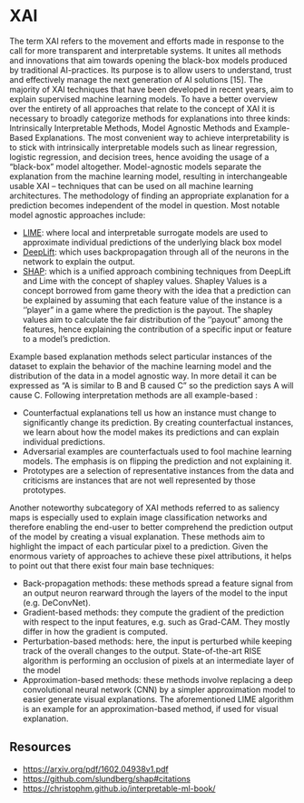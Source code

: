 # XAI

The term XAI refers to the movement and efforts made in response to the call for more transparent and interpretable systems. It unites all methods and innovations that aim towards opening the black-box models produced by traditional AI-practices. Its purpose is to allow users to understand, trust and effectively manage the next generation of AI solutions [15]. The majority of XAI techniques that have been developed in recent years, aim to explain supervised machine learning models. To have a better overview over the entirety of all approaches that relate to the concept of XAI it is necessary to broadly categorize methods for explanations into three kinds: Intrinsically Interpretable Methods, Model Agnostic Methods and Example-Based Explanations. The most convenient way to achieve interpretability is to stick with intrinsically interpretable models such as linear regression, logistic regression, and decision trees, hence avoiding the usage of a “black-box” model altogether. Model-agnostic models separate the explanation from the machine learning model, resulting in interchangeable usable XAI – techniques that can be used on all machine learning architectures. The methodology of finding an appropriate explanation for a prediction becomes independent of the model in question. Most notable model agnostic approaches include: 
- [LIME](https://arxiv.org/pdf/1602.04938v1.pdf): where local and interpretable surrogate models are used to approximate individual predictions of the underlying black box model 
- [DeepLift](https://arxiv.org/pdf/1704.02685.pdf): which uses backpropagation through all of the neurons in the network to explain the output. 
- [SHAP](https://github.com/slundberg/shap#citations): which is a unified approach combining techniques from DeepLift and Lime with the concept of shapley values. Shapley Values is a concept borrowed from game theory with the idea that a prediction can be explained by assuming that each feature value of the instance is a ‘’player” in a game where the prediction is the payout. The shapley values aim to calculate the fair distribution of the ‘’payout” among the features, hence explaining the contribution of a specific input or feature to a model’s prediction. 

Example based explanation methods select particular instances of the dataset to explain the behavior of the machine learning model and the distribution of the data in a model agnostic way. In more detail it can be expressed as “A is similar to B and B caused C” so the prediction says A will cause C. Following interpretation methods are all example-based : 
- Counterfactual explanations tell us how an instance must change to significantly change its prediction. By creating counterfactual instances, we learn about how the model makes its predictions and can explain individual predictions. 
- Adversarial examples are counterfactuals used to fool machine learning models. The emphasis is on flipping the prediction and not explaining it. 
- Prototypes are a selection of representative instances from the data and criticisms are instances that are not well represented by those prototypes. 

Another noteworthy subcategory of XAI methods referred to as saliency maps is especially used to explain image classification networks and therefore enabling the end-user to better comprehend the prediction output of the model by creating a visual explanation. These methods aim to highlight the impact of each particular pixel to a prediction. Given the enormous variety of approaches to achieve these pixel attributions, it helps to point out that there exist four main base techniques: 
- Back-propagation methods: these methods spread a feature signal from an output neuron rearward through the layers of the model to the input (e.g. DeConvNet). 
- Gradient-based methods: they compute the gradient of the prediction with respect to the input features, e.g. such as Grad-CAM. They mostly differ in how the gradient is computed. 
- Perturbation-based methods: here, the input is perturbed while keeping track of the overall changes to the output. State-of-the-art RISE algorithm is performing an occlusion of pixels at an intermediate layer of the model 
- Approximation-based methods: these methods involve replacing a deep convolutional neural network (CNN) by a simpler approximation model to easier generate visual explanations. The aforementioned LIME algorithm is an example for an approximation-based method, if used for visual explanation.

## Resources

 - https://arxiv.org/pdf/1602.04938v1.pdf
 - https://github.com/slundberg/shap#citations
 - https://christophm.github.io/interpretable-ml-book/
